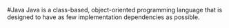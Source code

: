 #Java
Java is a class-based, object-oriented programming language that is designed to have as few implementation dependencies as possible.